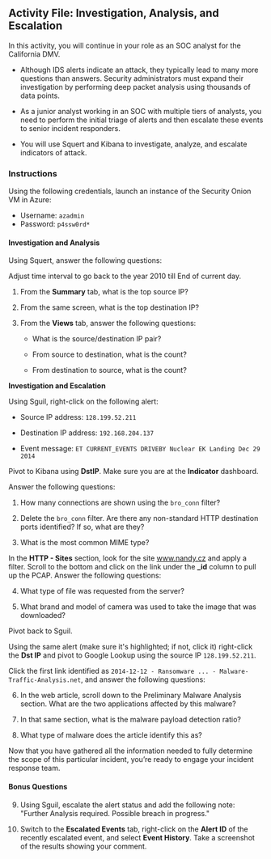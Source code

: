 ## Activity File: Investigation, Analysis, and Escalation

In this activity, you will continue in your role as an SOC analyst for the California DMV.

- Although IDS alerts indicate an attack, they typically lead to many more questions than answers. Security administrators must expand their investigation by performing deep packet analysis using thousands of data points. 

- As a junior analyst working in an SOC with multiple tiers of analysts, you need to perform the initial triage of alerts and then escalate these events to senior incident responders.

- You will use Squert and Kibana to investigate, analyze, and escalate indicators of attack.

### Instructions

Using the following credentials, launch an instance of the Security Onion VM in Azure:

- Username: `azadmin`
- Password: `p4ssw0rd*`

#### Investigation and Analysis

Using Squert, answer the following questions:

Adjust time interval to go back to the year 2010 till End of current day.

1. From the **Summary** tab, what is the top source IP?

2. From the same screen, what is the top destination IP?

3. From the **Views** tab, answer the following questions: 

   - What is the source/destination IP pair?
   
   - From source to destination, what is the count?
   
   - From destination to source, what is the count?   

**Investigation and Escalation**

Using Sguil, right-click on the following alert: 

- Source IP address: `128.199.52.211`

- Destination IP address: `192.168.204.137`

- Event message: `ET CURRENT_EVENTS DRIVEBY Nuclear EK Landing Dec 29 2014`

Pivot to Kibana using **DstIP**. Make sure you are at the **Indicator** dashboard.

Answer the following questions:

1. How many connections are shown using the `bro_conn` filter?

2. Delete the `bro_conn` filter. Are there any non-standard HTTP destination ports identified? If so, what are they?

3. What is the most common MIME type?


In the **HTTP - Sites** section, look for the site www.nandy.cz and apply a filter. Scroll to the bottom and click on the link under the **_id** column to pull up the PCAP. Answer the following questions:

4. What type of file was requested from the server?


5. What brand and model of camera was used to take the image that was downloaded?

Pivot back to Sguil. 

Using the same alert (make sure it's highlighted; if not, click it) right-click the **Dst IP** and pivot to Google Lookup using the source IP `128.199.52.211`. 

Click the first link identified as `2014-12-12 - Ransomware ... - Malware-Traffic-Analysis.net`, and answer the following questions:

6. In the web article, scroll down to the Preliminary Malware Analysis section. What are the two applications affected by this malware?

7. In that same section, what is the malware payload detection ratio?

8. What type of malware does the article identify this as?

Now that you have gathered all the information needed to fully determine the scope of this particular incident, you’re ready to engage your incident response team.

#### Bonus Questions

9. Using Sguil, escalate the alert status and add the following note: "Further Analysis required. Possible breach in progress." 

10. Switch to the **Escalated Events** tab, right-click on the **Alert ID** of the recently escalated event, and select **Event History**. Take a screenshot of the results showing your comment. 
  

